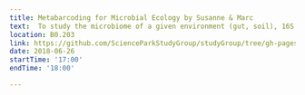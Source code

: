 ```yaml
---
title: Metabarcoding for Microbial Ecology by Susanne & Marc
text:  To study the microbiome of a given environment (gut, soil), 16S rRNA amplicon sequencing has proven to be a very powerful technology to profile the microbial community. Come and join for a one-hour hands-on practical session.
location: B0.203
link: https://github.com/ScienceParkStudyGroup/studyGroup/tree/gh-pages/lessons/20180626_Metabarcoding_Susanne/
date: 2018-06-26
startTime: '17:00'
endTime: '18:00'

---
```


